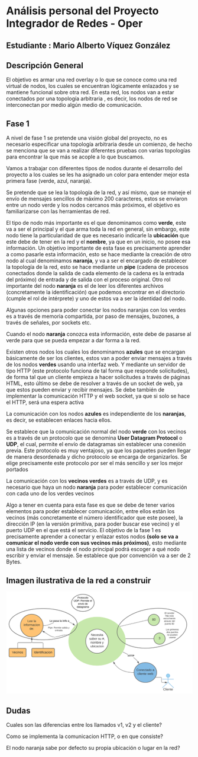 ﻿# Análisis personal del Proyecto Integrador de Redes - Oper

  

## Estudiante : Mario Alberto Víquez González

  

## Descripción General

El objetivo es armar una red overlay o lo que se conoce como una red virtual de nodos, los cuales se encuentran lógicamente enlazados y se mantiene funcional sobre otra red. En esta red, los nodos van a estar conectados por una topología arbitraria , es decir, los nodos de red se interconectan por medio algún medio de comunicación.

  

## Fase 1

A nivel de fase 1 se pretende una visión global del proyecto, no es necesario especificar una topología arbitraria desde un comienzo, de hecho se menciona que se van a realizar diferentes pruebas con varias topologías para encontrar la que más se acople a lo que buscamos.

  

Vamos a trabajar con diferentes tipos de nodos durante el desarrollo del proyecto a los cuales se les ha asignado un color para entender mejor esta primera fase (verde, azul, naranja).

  

Se pretende que se lea la topología de la red, y así mismo, que se maneje el envío de mensajes sencillos de máximo 200 caracteres, estos se enviaron entre un nodo verde y los nodos cercanos más próximos, el objetivo es familiarizarse con las herramientas de red.

  

El tipo de nodo más importante es el que denominamos como **verde**, este va a ser el principal y el que arma toda la red en general, sin embargo, este nodo tiene la particularidad de que es necesario indicarle la **ubicación** que este debe de tener en la red y el **nombre**, ya que en un inicio, no posee esa información. Un objetivo importante de esta fase es precisamente aprender a como pasarle esta información, esto se hace mediante la creación de otro nodo al cual denominamos **naranja**, y va a ser el encargado de establecer la topología de la red, esto se hace mediante un **pipe** (cadena de procesos conectados donde la salida de cada elemento de la cadena es la entrada del próximo) de entrada y de salida con el proceso original. Otro rol importante del nodo **naranja** es el de leer los diferentes archivos (concretamente la identificación) que podemos encontrar en el directorio (cumple el rol de intérprete) y uno de estos va a ser la identidad del nodo.

  

Algunas opciones para poder conectar los nodos naranjas con los verdes es a través de memoria compartida, por paso de mensajes, buzones, a través de señales, por sockets etc.

  

Cuando el nodo **naranja** conozca esta información, este debe de pasarse al verde para que se pueda empezar a dar forma a la red.

  

Existen otros nodos los cuales los denominamos **azules** que se encargan básicamente de ser los clientes, estos van a poder enviar mensajes a través de los nodos **verdes** usando una interfaz web. Y mediante un servidor de tipo HTTP (este protocolo funciona de tal forma que responde solicitudes), de forma tal que un cliente empieza a hacer solicitudes a través de páginas HTML, esto último se debe de resolver a través de un socket de web, ya que estos pueden enviar y recibir mensajes. Se debe también de implementar la comunicación HTTP y el web socket, ya que si solo se hace el HTTP, será una espera activa
  

La comunicación con los nodos **azules** es independiente de los **naranjas**, es decir, se establecen enlaces hacia ellos.

  

Se establece que la comunicación normal del nodo **verde** con los vecinos es a través de un protocolo que se denomina **User Datagram Protocol** o **UDP**, el cual, permite el envío de datagramas sin establecer una conexión previa. Este protocolo es muy ventajoso, ya que los paquetes pueden llegar de manera desordenada y dicho protocolo se encarga de organizarlos. Se elige precisamente este protocolo por ser el más sencillo y ser los mejor portados

  

La comunicación con los **vecinos verdes** es a través de UDP, y es necesario que haya un nodo **naranja** para poder establecer comunicación con cada uno de los verdes vecinos

  

Algo a tener en cuenta para esta fase es que se debe de tener varios elementos para poder establecer comunicación, entre ellos están los vecinos (más concretamente el número identificador que este posee), la dirección IP (en la versión primitiva, para poder buscar ese vecino) y el puerto UDP en el que está el servicio. El objetivo de la fase 1 es precisamente aprender a conectar y enlazar estos nodos **(solo se va a comunicar el nodo verde con sus vecinos más próximos)**, esto mediante una lista de vecinos donde el nodo principal podrá escoger a qué nodo escribir y enviar el mensaje. Se establece que por convención va a ser de 2 Bytes.

## Imagen ilustrativa de la red a construir
  

![No se pudo cargar](./Diagrama.svg)


## Dudas

  

Cuales son las diferencias entre los llamados v1, v2 y el cliente?

Como se implementa la comunicacion HTTP, o en que consiste?

El nodo naranja sabe por defecto su propia ubicación o lugar en la red?
